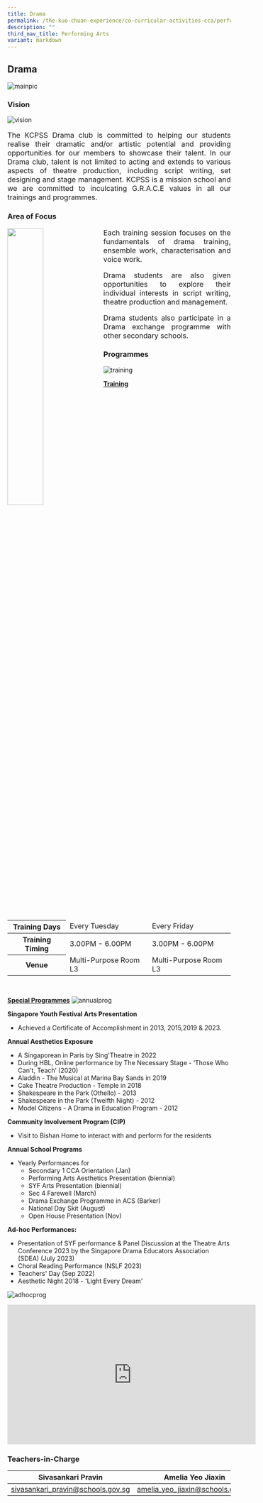 ```yaml
---
title: Drama
permalink: /the-kuo-chuan-experience/co-curricular-activities-cca/performing-arts/drama/
description: ""
third_nav_title: Performing Arts
variant: markdown
---
```

## Drama

![mainpic](/images/The%20Kuo%20Chuan%20Experience/CCA/Drama/main%20pic.jpeg)
### Vision

![vision](/images/The%20Kuo%20Chuan%20Experience/CCA/Drama/vision.jpg)
<p style="text-align: justify;font-size:16px;">
The KCPSS Drama club is committed to helping our students realise their dramatic and/or artistic potential and providing opportunities for our members to showcase their talent. In our Drama club, talent is not limited to acting and extends to various aspects of theatre production, including script writing, set designing and stage management. KCPSS is a mission school and we are committed to inculcating G.R.A.C.E values in all our trainings and programmes.</p>

### Area of Focus

<img src="/images/The%20Kuo%20Chuan%20Experience/CCA/Drama/drama2.jpg" style="width:40%;margin-right:15px;" align="left">

<p style="text-align: justify;font-size:16px;">
Each training session focuses on the fundamentals of drama training, ensemble work, characterisation and voice work.</p>

<p style="text-align: justify;font-size:16px;">Drama students are also given opportunities to explore their individual interests in script writing, theatre production and management.</p>

<p style="text-align: justify;font-size:16px;">Drama students also participate in a Drama exchange programme with other secondary schools.</p>


### Programmes

![training](/images/The%20Kuo%20Chuan%20Experience/CCA/Drama/training.jpeg)

**<u>Training</u>**

<table>
<thead>
  <tr>
    <th>Training Days</th>
    <td>Every Tuesday</td>
    <td>Every Friday</td>
  </tr>
</thead>
<tbody>
  <tr>
    <th>Training Timing</th>
    <td>3.00PM - 6.00PM</td>
    <td>3.00PM - 6.00PM</td>
  </tr>
  <tr>
    <th>Venue</th>
    <td>Multi-Purpose Room L3</td>
    <td>Multi-Purpose Room L3</td>
  </tr>
</tbody>
</table>

<br>

**<u>Special Programmes</u>**
![annualprog](/images/The%20Kuo%20Chuan%20Experience/CCA/Drama/annual%20programmes.jpg)

**Singapore Youth Festival Arts Presentation**  

*   Achieved a Certificate of Accomplishment in 2013, 2015,2019 &amp; 2023.

  
**Annual Aesthetics Exposure**  

*   A Singaporean in Paris by Sing'Theatre in 2022
*   During HBL, Online performance by The Necessary Stage - ‘Those Who Can't, Teach’ (2020)
*   Aladdin - The Musical at Marina Bay Sands in 2019
*   Cake Theatre Production - Temple in 2018
*   Shakespeare in the Park (Othello) - 2013
*   Shakespeare in the Park (Twelfth Night) - 2012
*   Model Citizens - A Drama in Education Program - 2012

**Community Involvement Program (CIP)**  

*   Visit to Bishan Home to interact with and perform for the residents

**Annual School Programs**  

*   Yearly Performances for
    *   Secondary 1 CCA Orientation (Jan)
    *   Performing Arts Aesthetics Presentation (biennial)
    *   SYF Arts Presentation (biennial)
    *  Sec 4 Farewell (March)
    *  Drama Exchange Programme in ACS (Barker)
    *  National Day Skit (August)
    *  Open House Presentation (Nov)

**Ad-hoc Performances:**

*   Presentation of SYF performance &amp; Panel Discussion at the Theatre Arts Conference 2023 by the Singapore Drama Educators Association (SDEA) (July 2023)
*   Choral Reading Performance (NSLF 2023)
*   Teachers' Day (Sep 2022)
*   Aesthetic Night 2018 - 'Light Every Dream'

![adhocprog](/images/The%20Kuo%20Chuan%20Experience/CCA/Drama/ad-hoc%20programmes.jpg)
<iframe allowfullscreen="" allow="accelerometer; autoplay; clipboard-write; encrypted-media; gyroscope; picture-in-picture; web-share" frameborder="0" title="YouTube video player" src="https://www.youtube.com/embed/4ktPQzrzOZ4?si=iOhiG-yvFcPfAc6U" height="315" width="560"></iframe>


### Teachers-in-Charge



| Sivasankari Pravin | Amelia Yeo Jiaxin |
| -------- | -------- | 
|<a href="mailto:sivasankari_pravin@schools.gov.sg">sivasankari_pravin@schools.gov.sg</a>| <a href="mailto:amelia_yeo_jiaxin@schools.gov.sg">amelia_yeo_jiaxin@schools.gov.sg</a>|